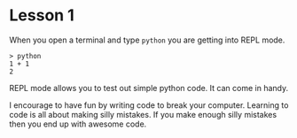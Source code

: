 # Lesson 1

When you open a terminal and type `python` you are getting into REPL mode.
```
> python
1 + 1
2
```

REPL mode allows you to test out simple python code. It can come in handy.

I encourage to have fun by writing code to break your computer. Learning to code is all about making silly mistakes. If you make enough silly mistakes then you end up with awesome code.
